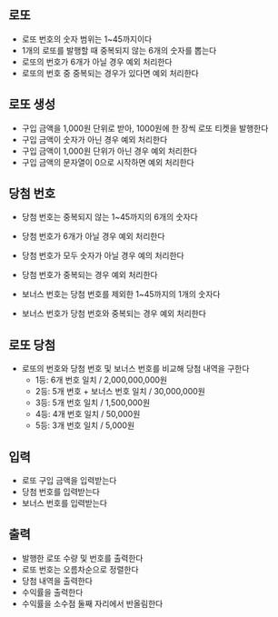 
## 로또
- 로또 번호의 숫자 범위는 1~45까지이다
- 1개의 로또를 발행할 때 중복되지 않는 6개의 숫자를 뽑는다
- 로또의 번호가 6개가 아닐 경우 예외 처리한다
- 로또의 번호 중 중복되는 경우가 있다면 예외 처리한다

## 로또 생성
- 구입 금액을 1,000원 단위로 받아, 1000원에 한 장씩 로또 티켓을 발행한다
- 구입 금액이 숫자가 아닌 경우 예외 처리한다
- 구입 금액이 1,000원 단위가 아닌 경우 예외 처리한다
- 구입 금액의 문자열이 0으로 시작하면 예외 처리한다

## 당첨 번호
- 당첨 번호는 중복되지 않는 1~45까지의 6개의 숫자다
- 당첨 번호가 6개가 아닐 경우 예외 처리한다
- 당첨 번호가 모두 숫자가 아닐 경우 예의 처리한다
- 당첨 번호가 중복되는 경우 예외 처리한다


- 보너스 번호는 당첨 번호를 제외한 1~45까지의 1개의 숫자다
- 보너스 번호가 당첨 번호와 중복되는 경우 예외 처리한다

## 로또 당첨
- 로또의 번호와 당첨 번호 및 보너스 번호를 비교해 당첨 내역을 구한다
  - 1등: 6개 번호 일치 / 2,000,000,000원
  - 2등: 5개 번호 + 보너스 번호 일치 / 30,000,000원
  - 3등: 5개 번호 일치 / 1,500,000원
  - 4등: 4개 번호 일치 / 50,000원
  - 5등: 3개 번호 일치 / 5,000원

## 입력
- 로또 구입 금액을 입력받는다
- 당첨 번호를 입력받는다
- 보너스 번호를 입력받는다

## 출력
- 발행한 로또 수량 및 번호를 출력한다
- 로또 번호는 오름차순으로 정렬한다
- 당첨 내역을 출력한다
- 수익률을 출력한다
- 수익률을 소수점 둘째 자리에서 반올림한다
